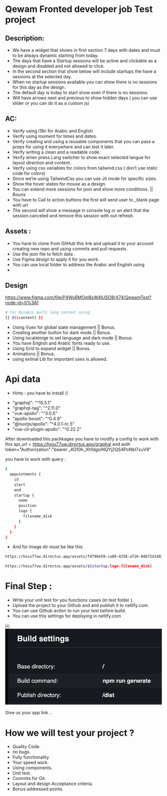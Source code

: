# Qewam Fronted developer job Test project

## Description:
- We have a widget that shows in first section 7 days with dates  and must to be always dynamic starting from today.
- The days that have a Startup sessions will be active and clickable as a design and disabled and not allowed to click.
- In the second section that show below will include startups the have a sessions at the selected day.
- When no startup sessions available you can show there is no sessions for this day as the design.
- The default day is today to start show even if there is no sessions.
- Will have  arrows next and previous to show hidden days ( you can use slider or you can do it as a custom js)


## AC:
- Verify using i18n for Arabic and English 
- Verify using moment for times and dates.
- Verify  creating and using a reusable components that you can pass a props for using it everywhere and can test it later.
- Verify writing a clean and a readable code.
- Verify when press Lang switcher to show exact selected langue for layout direction and content.
- Verify using css variables for colors from tailwind.css ( don’t use static code for colors)
- Since we’re using TailwindCss you can use Jit mode for specific sizes.
- Show the hover states for mouse as a design.
- You can extend more sessions for json and show more conditions. || Bouns 
- You have to Call to action buttons the first will send user to _blank page with url 
- The second will show a message in console log or an alert that the session canceled and remove this session with out refresh. 


## Assets :
- You have to clone from GitHub this link and upload it to your account creating new repo and using commits and pull requests.
- Use the json file to fetch data .
- Use Figma design to apply it for you work.
- You can use local folder to address the Arabic and English using 
- 
## Design

https://www.figma.com/file/P4WoRMOeI8xW4IUSO8rX74/QewamTest?node-id=0%3A1

```bash
# for Dynamic multi lang content using.
{{ $t(content) }}

```
- Using Vuex for global state management   || Bonus.
- Creating another button for dark mode  || Bonus. 
- Using localstorge to set language and dark mode  || Bonus.
- You have English and Arabic fonts ready to use.
- Using Grid to expand widget || Bonus.
- Animations   || Bonus.
- using extinal Lib for important uses is allowed.

# Api data 
- Hints : you have to install //
* "graphql": "^15.5.1"
* "graphql-tag": "^2.11.0"
* "vue-apollo": "^3.0.5"
* "apollo-boost": "^0.4.9"
* "@nuxtjs/apollo": "^4.0.1-rc.5"
* "vue-cli-plugin-apollo": "^0.22.2"



After downloaded this packkages you have to modify a config to work with this api_url = https://hoiu77uw.directus.app/graphql and auth token="Authorization":"bearer _4O10h_Xh1dgoiNQYj2QS4PoNbl7xuV9"

you have to work with query :
```bash
{
  appointments {
    id
    start
    end
    startup {
      name
      position
      logo {
        filename_disk
      }
    }
  }
}
```

- And for image dir must be like this
```bash
https://hoiu77uw.directus.app/assets/fd790e59-ca89-4256-af26-0d672d1481a6.svg
```

```bash
https://hoiu77uw.directus.app/assets/${startup.logo.filename_disk}
```

 

# Final Step : 
- Write your unit test for you functions cases (in test folder ).
- Upload the project to your Github and and publish it to netlify.com.
- You can use Github action to run your test before build.
- You can use this settings for deploying in netlify.com

￼![](/static/settings.png)

Give us your app link .. 


# How we will test your project ?

- Quality Code.
- no bugs.
- Fully functionality.
- Your speed work.
- Using components.
- Unit test.
- Commits for Git.
- Layout and design Acceptance criteria.
- Bonus addressed points.
